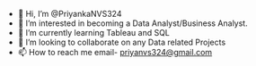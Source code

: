 - 👋 Hi, I’m @PriyankaNVS324
- 👀 I’m interested in becoming a Data Analyst/Business Analyst.
- 🌱 I’m currently learning Tableau and SQL
- 💞️ I’m looking to collaborate on any Data related Projects
- 📫 How to reach me email- priyanvs324@gmail.com

<!---
PriyankaNVS324/PriyankaNVS324 is a ✨ special ✨ repository because its `README.md` (this file) appears on your GitHub profile.
You can click the Preview link to take a look at your changes.
--->
